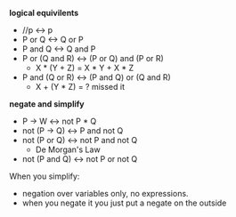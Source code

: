 **logical equivilents**
- //p <-> p
- P or Q <-> Q or P
- P and Q <-> Q and P
- P or (Q and R) <-> (P or Q) and (P or R)
  - X * (Y + Z) = X * Y + X * Z
- P and (Q or R) <-> (P and Q) or (Q and R)
  - X + (Y * Z) = ? missed it

**negate and simplify**
- P -> W <-> not P * Q
- not (P -> Q) <-> P and not Q
- not (P or Q) <-> not P and not Q
  - De Morgan's Law
- not (P and Q) <-> not P or not Q

When you simplify:
- negation over variables only, no expressions.
- when you negate it you just put a negate on the outside
